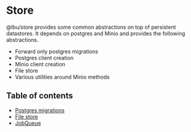 # Store

@lbu/store provides some common abstractions on top of persistent datastores. It
depends on postgres and Minio and provides the following abstractions.

- Forward only postgres migrations
- Postgres client creation
- Minio client creation
- File store
- Various utilities around Minio methods

## Table of contents

- [Postgres migrations](./postgres-migrations.md)
- [File store](./file-store.md)
- [JobQueue](./queue.md)
